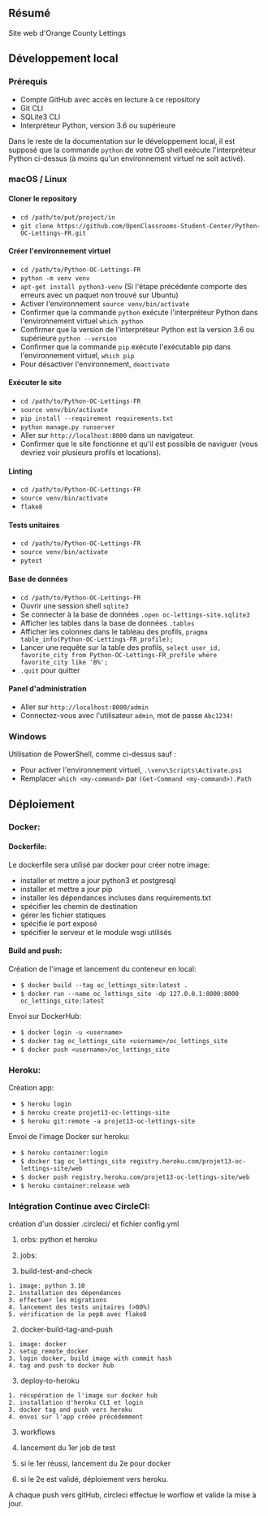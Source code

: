 ## Résumé

Site web d'Orange County Lettings

## Développement local

### Prérequis

- Compte GitHub avec accès en lecture à ce repository
- Git CLI
- SQLite3 CLI
- Interpréteur Python, version 3.6 ou supérieure

Dans le reste de la documentation sur le développement local, il est supposé que la commande `python` de votre OS shell exécute l'interpréteur Python ci-dessus (à moins qu'un environnement virtuel ne soit activé).

### macOS / Linux

#### Cloner le repository

- `cd /path/to/put/project/in`
- `git clone https://github.com/OpenClassrooms-Student-Center/Python-OC-Lettings-FR.git`

#### Créer l'environnement virtuel

- `cd /path/to/Python-OC-Lettings-FR`
- `python -m venv venv`
- `apt-get install python3-venv` (Si l'étape précédente comporte des erreurs avec un paquet non trouvé sur Ubuntu)
- Activer l'environnement `source venv/bin/activate`
- Confirmer que la commande `python` exécute l'interpréteur Python dans l'environnement virtuel
`which python`
- Confirmer que la version de l'interpréteur Python est la version 3.6 ou supérieure `python --version`
- Confirmer que la commande `pip` exécute l'exécutable pip dans l'environnement virtuel, `which pip`
- Pour désactiver l'environnement, `deactivate`

#### Exécuter le site

- `cd /path/to/Python-OC-Lettings-FR`
- `source venv/bin/activate`
- `pip install --requirement requirements.txt`
- `python manage.py runserver`
- Aller sur `http://localhost:8000` dans un navigateur.
- Confirmer que le site fonctionne et qu'il est possible de naviguer (vous devriez voir plusieurs profils et locations).

#### Linting

- `cd /path/to/Python-OC-Lettings-FR`
- `source venv/bin/activate`
- `flake8`

#### Tests unitaires

- `cd /path/to/Python-OC-Lettings-FR`
- `source venv/bin/activate`
- `pytest`

#### Base de données

- `cd /path/to/Python-OC-Lettings-FR`
- Ouvrir une session shell `sqlite3`
- Se connecter à la base de données `.open oc-lettings-site.sqlite3`
- Afficher les tables dans la base de données `.tables`
- Afficher les colonnes dans le tableau des profils, `pragma table_info(Python-OC-Lettings-FR_profile);`
- Lancer une requête sur la table des profils, `select user_id, favorite_city from
  Python-OC-Lettings-FR_profile where favorite_city like 'B%';`
- `.quit` pour quitter

#### Panel d'administration

- Aller sur `http://localhost:8000/admin`
- Connectez-vous avec l'utilisateur `admin`, mot de passe `Abc1234!`

### Windows

Utilisation de PowerShell, comme ci-dessus sauf :

- Pour activer l'environnement virtuel, `.\venv\Scripts\Activate.ps1` 
- Remplacer `which <my-command>` par `(Get-Command <my-command>).Path`

## Déploiement

### Docker:

#### Dockerfile:

Le dockerfile sera utilisé par docker pour créer notre image:

- installer et mettre a jour python3 et postgresql
- installer et mettre a jour pip
- installer les dépendances incluses dans requirements.txt
- spécifier les chemin de destination 
- gérer les fichier statiques
- spécifie le port exposé
- spécifier le serveur et le module wsgi utilisés

#### Build and push:

Création de l'image et lancement du conteneur en local:

- ``$ docker build --tag oc_lettings_site:latest .``
- ``$ docker run --name oc_lettings_site -dp 127.0.0.1:8000:8000 oc_lettings_site:latest``

Envoi sur DockerHub:
 - `$ docker login -u <username>`
 - `$ docker tag oc_lettings_site <username>/oc_lettings_site`
 - `$ docker push <username>/oc_lettings_site`


### Heroku:

Création app:

- `$ heroku login`
- `$ heroku create projet13-oc-lettings-site`
- `$ heroku git:remote -a projet13-oc-lettings-site`

Envoi de l'image Docker sur heroku:

- `$ heroku container:login`
- `$ docker tag oc_lettings_site registry.heroku.com/projet13-oc-lettings-site/web`
- `$ docker push registry.heroku.com/projet13-oc-lettings-site/web`
- `$ heroku container:release web`

### Intégration Continue avec CircleCI:

création d'un dossier .circleci/ et fichier config.yml

1. orbs: python et heroku
2. jobs:

  1. build-test-and-check

    1. image: python 3.10
    2. installation des dépendances
    3. effectuer les migrations
    4. lancement des tests unitaires (>80%)
    5. vérification de la pep8 avec flake8

  2. docker-build-tag-and-push

    1. image: docker
    2. setup_remote_docker
    3. login docker, build image with commit hash
    4. tag and push to docker hub

  3. deploy-to-heroku

    1. récupération de l'image sur docker hub
    2. installation d'heroku CLI et login
    3. docker tag and push vers heroku
    4. envoi sur l'app créée précédemment

3. workflows

  1. lancement du 1er job de test
  2. si le 1er réussi, lancement du 2e pour docker
  3. si le 2e est validé, déploiement vers heroku.

A chaque push vers gitHub, circleci effectue le worflow et valide la mise à jour.

